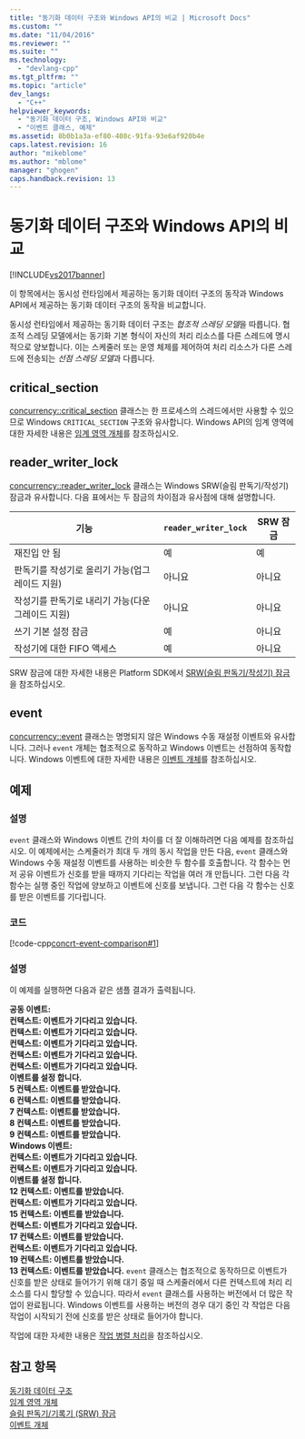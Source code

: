 ```yaml
---
title: "동기화 데이터 구조와 Windows API의 비교 | Microsoft Docs"
ms.custom: ""
ms.date: "11/04/2016"
ms.reviewer: ""
ms.suite: ""
ms.technology: 
  - "devlang-cpp"
ms.tgt_pltfrm: ""
ms.topic: "article"
dev_langs: 
  - "C++"
helpviewer_keywords: 
  - "동기화 데이터 구조, Windows API와 비교"
  - "이벤트 클래스, 예제"
ms.assetid: 8b0b1a3a-ef80-408c-91fa-93e6af920b4e
caps.latest.revision: 16
author: "mikeblome"
ms.author: "mblome"
manager: "ghogen"
caps.handback.revision: 13
---
```

# 동기화 데이터 구조와 Windows API의 비교
[!INCLUDE[vs2017banner](../../assembler/inline/includes/vs2017banner.md)]

이 항목에서는 동시성 런타임에서 제공하는 동기화 데이터 구조의 동작과 Windows API에서 제공하는 동기화 데이터 구조의 동작을 비교합니다.  
  
 동시성 런타임에서 제공하는 동기화 데이터 구조는 *협조적 스레딩 모델*을 따릅니다.  협조적 스레딩 모델에서는 동기화 기본 형식이 자신의 처리 리소스를 다른 스레드에 명시적으로 양보합니다.  이는 스케줄러 또는 운영 체제를 제어하여 처리 리소스가 다른 스레드에 전송되는 *선점 스레딩 모델*과 다릅니다.  
  
## critical\_section  
 [concurrency::critical\_section](../../parallel/concrt/reference/critical-section-class.md) 클래스는 한 프로세스의 스레드에서만 사용할 수 있으므로 Windows `CRITICAL_SECTION` 구조와 유사합니다.  Windows API의 임계 영역에 대한 자세한 내용은 [임계 영역 개체](http://msdn.microsoft.com/library/windows/desktop/ms682530)를 참조하십시오.  
  
## reader\_writer\_lock  
 [concurrency::reader\_writer\_lock](../../parallel/concrt/reference/reader-writer-lock-class.md) 클래스는 Windows SRW\(슬림 판독기\/작성기\) 잠금과 유사합니다.  다음 표에서는 두 잠금의 차이점과 유사점에 대해 설명합니다.  
  
|기능|`reader_writer_lock`|SRW 잠금|  
|--------|--------------------------|------------|  
|재진입 안 됨|예|예|  
|판독기를 작성기로 올리기 가능\(업그레이드 지원\)|아니요|아니요|  
|작성기를 판독기로 내리기 가능\(다운그레이드 지원\)|아니요|아니요|  
|쓰기 기본 설정 잠금|예|아니요|  
|작성기에 대한 FIFO 액세스|예|아니요|  
  
 SRW 잠금에 대한 자세한 내용은 Platform SDK에서 [SRW\(슬림 판독기\/작성기\) 잠금](http://msdn.microsoft.com/library/windows/desktop/aa904937)을 참조하십시오.  
  
## event  
 [concurrency::event](../../parallel/concrt/reference/event-class.md) 클래스는 명명되지 않은 Windows 수동 재설정 이벤트와 유사합니다.  그러나 `event` 개체는 협조적으로 동작하고 Windows 이벤트는 선점하여 동작합니다.  Windows 이벤트에 대한 자세한 내용은 [이벤트 개체](http://msdn.microsoft.com/library/windows/desktop/ms682655)를 참조하십시오.  
  
## 예제  
  
### 설명  
 `event` 클래스와 Windows 이벤트 간의 차이를 더 잘 이해하려면 다음 예제를 참조하십시오.  이 예제에서는 스케줄러가 최대 두 개의 동시 작업을 만든 다음, `event` 클래스와 Windows 수동 재설정 이벤트를 사용하는 비슷한 두 함수를 호출합니다.  각 함수는 먼저 공유 이벤트가 신호를 받을 때까지 기다리는 작업을 여러 개 만듭니다.  그런 다음 각 함수는 실행 중인 작업에 양보하고 이벤트에 신호를 보냅니다.  그런 다음 각 함수는 신호를 받은 이벤트를 기다립니다.  
  
### 코드  
 [!code-cpp[concrt-event-comparison#1](../../parallel/concrt/codesnippet/CPP/comparing-synchronization-data-structures-to-the-windows-api_1.cpp)]  
  
### 설명  
 이 예제를 실행하면 다음과 같은 샘플 결과가 출력됩니다.  
  
  **공동 이벤트:**  
 **컨텍스트: 이벤트가 기다리고 있습니다.**  
 **컨텍스트: 이벤트가 기다리고 있습니다.**  
 **컨텍스트: 이벤트가 기다리고 있습니다.**  
 **컨텍스트: 이벤트가 기다리고 있습니다.**  
 **컨텍스트: 이벤트가 기다리고 있습니다.**  
 **이벤트를 설정 합니다.**  
 **5 컨텍스트: 이벤트를 받았습니다.**  
 **6 컨텍스트: 이벤트를 받았습니다.**  
 **7 컨텍스트: 이벤트를 받았습니다.**  
 **8 컨텍스트: 이벤트를 받았습니다.**  
 **9 컨텍스트: 이벤트를 받았습니다.**  
**Windows 이벤트:**  
 **컨텍스트: 이벤트가 기다리고 있습니다.**  
 **컨텍스트: 이벤트가 기다리고 있습니다.**  
 **이벤트를 설정 합니다.**  
 **12 컨텍스트: 이벤트를 받았습니다.**  
 **컨텍스트: 이벤트가 기다리고 있습니다.**  
 **15 컨텍스트: 이벤트를 받았습니다.**  
 **컨텍스트: 이벤트가 기다리고 있습니다.**  
 **17 컨텍스트: 이벤트를 받았습니다.**  
 **컨텍스트: 이벤트가 기다리고 있습니다.**  
 **19 컨텍스트: 이벤트를 받았습니다.**  
 **13 컨텍스트: 이벤트를 받았습니다.** `event` 클래스는 협조적으로 동작하므로 이벤트가 신호를 받은 상태로 들어가기 위해 대기 중일 때 스케줄러에서 다른 컨텍스트에 처리 리소스를 다시 할당할 수 있습니다.  따라서 `event` 클래스를 사용하는 버전에서 더 많은 작업이 완료됩니다.  Windows 이벤트를 사용하는 버전의 경우 대기 중인 각 작업은 다음 작업이 시작되기 전에 신호를 받은 상태로 들어가야 합니다.  
  
 작업에 대한 자세한 내용은 [작업 병렬 처리](../../parallel/concrt/task-parallelism-concurrency-runtime.md)을 참조하십시오.  
  
## 참고 항목  
 [동기화 데이터 구조](../../parallel/concrt/synchronization-data-structures.md)   
 [임계 영역 개체](http://msdn.microsoft.com/library/windows/desktop/ms682530)   
 [슬림 판독기\/기록기 \(SRW\) 잠금](http://msdn.microsoft.com/library/windows/desktop/aa904937)   
 [이벤트 개체](http://msdn.microsoft.com/library/windows/desktop/ms682655)